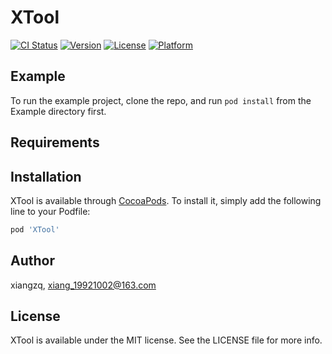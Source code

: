 # XTool

[![CI Status](https://img.shields.io/travis/xiangzq/XTool.svg?style=flat)](https://travis-ci.org/xiangzq/XTool)
[![Version](https://img.shields.io/cocoapods/v/XTool.svg?style=flat)](https://cocoapods.org/pods/XTool)
[![License](https://img.shields.io/cocoapods/l/XTool.svg?style=flat)](https://cocoapods.org/pods/XTool)
[![Platform](https://img.shields.io/cocoapods/p/XTool.svg?style=flat)](https://cocoapods.org/pods/XTool)

## Example

To run the example project, clone the repo, and run `pod install` from the Example directory first.

## Requirements

## Installation

XTool is available through [CocoaPods](https://cocoapods.org). To install
it, simply add the following line to your Podfile:

```ruby
pod 'XTool'
```

## Author

xiangzq, xiang_19921002@163.com

## License

XTool is available under the MIT license. See the LICENSE file for more info.
